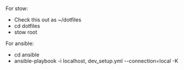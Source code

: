 For stow:

* Check this out as ~/dotfiles
* cd dotfiles
* stow root

For ansible:

* cd ansible
* ansible-playbook -i localhost, dev_setup.yml --connection=local -K

